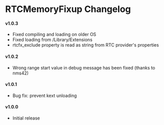 RTCMemoryFixup Changelog
============================
#### v1.0.3
- Fixed compiling and loading on older OS
- Fixed loading from /Library/Extensions
- rtcfx_exclude property is read as string from RTC provider's properties

#### v1.0.2
- Wrong range start value in debug message has been fixed (thanks to nms42)

#### v1.0.1
- Bug fix: prevent kext unloading 

#### v1.0.0
- Initial release

